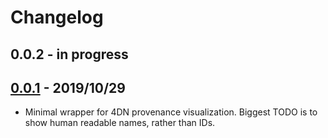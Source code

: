 # Changelog

## 0.0.2 - in progress

## [0.0.1](https://www.npmjs.com/package/@hubmap/prov-vis/v/0.0.1) - 2019/10/29
- Minimal wrapper for 4DN provenance visualization.
Biggest TODO is to show human readable names, rather than IDs.
